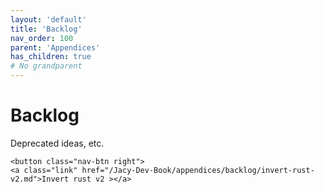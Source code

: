 ```yaml
---
layout: 'default'
title: 'Backlog'
nav_order: 100
parent: 'Appendices'
has_children: true
# No grandparent
---
```


# Backlog

Deprecated ideas, etc.
<div class="nav-btn-block">
    
    <button class="nav-btn right">
    <a class="link" href="/Jacy-Dev-Book/appendices/backlog/invert-rust-v2.md">Invert rust v2 ></a>
</button>

</div>
